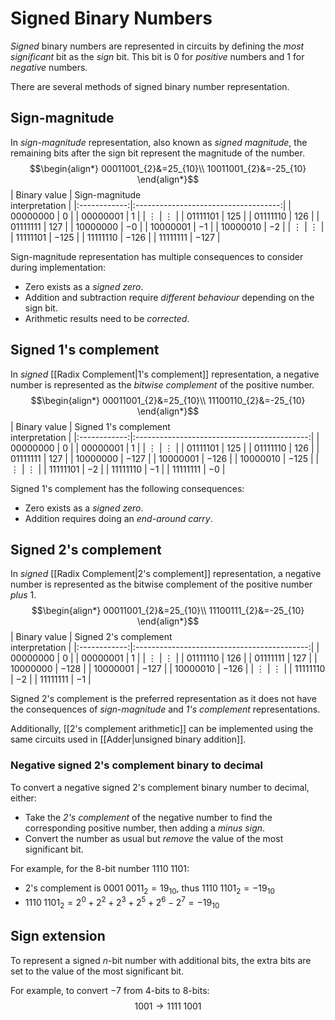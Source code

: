 # Signed Binary Numbers
*Signed* binary numbers are represented in circuits by defining the *most significant* bit as the *sign* bit. This bit is $0$ for *positive* numbers and $1$ for *negative* numbers.

There are several methods of signed binary number representation.

## Sign-magnitude
In *sign-magnitude* representation, also known as *signed magnitude*, the remaining bits after the sign bit represent the magnitude of the number.
$$\begin{align*} 00011001_{2}&=25_{10}\\
10011001_{2}&=-25_{10} \end{align*}$$
| Binary value | Sign-magnitude <br /> interpretation |
|:------------:|:------------------------------------:|
|  $00000000$  |                 $0$                  |
|  $00000001$  |                 $1$                  |
|   $\vdots$   |               $\vdots$               |
|  $01111101$  |                $125$                 |
|  $01111110$  |                $126$                 |
|  $01111111$  |                $127$                 |
|  $10000000$  |                 $-0$                 |
|  $10000001$  |                 $-1$                 |
|  $10000010$  |                 $-2$                 |
|   $\vdots$   |               $\vdots$               |
|  $11111101$  |                $-125$                |
|  $11111110$  |                $-126$                |
|  $11111111$  | $-127$                                     |

Sign-magnitude representation has multiple consequences to consider during implementation:
- Zero exists as a *signed zero*.
- Addition and subtraction require *different behaviour* depending on the sign bit.
- Arithmetic results need to be *corrected*.

## Signed 1's complement
In *signed* [[Radix Complement|1's complement]] representation, a negative number is represented as the *bitwise complement* of the positive number. 
$$\begin{align*} 00011001_{2}&=25_{10}\\
11100110_{2}&=-25_{10} \end{align*}$$
| Binary value | Signed 1's complement <br /> interpretation |
|:------------:|:-------------------------------------------:|
|  $00000000$  |                     $0$                     |
|  $00000001$  |                     $1$                     |
|   $\vdots$   |                  $\vdots$                   |
|  $01111101$  |                    $125$                    |
|  $01111110$  |                    $126$                    |
|  $01111111$  |                    $127$                    |
|  $10000000$  |                   $-127$                    |
|  $10000001$  |                   $-126$                    |
|  $10000010$  |                   $-125$                    |
|   $\vdots$   |                  $\vdots$                   |
|  $11111101$  |                    $-2$                     |
|  $11111110$  |                    $-1$                     |
|  $11111111$  |                    $-0$                     |

Signed 1's complement has the following consequences:
- Zero exists as a *signed zero*.
- Addition requires doing an *end-around carry*.

## Signed 2's complement
In *signed* [[Radix Complement|2's complement]] representation, a negative number is represented as the bitwise complement of the positive number *plus* $1$.
$$\begin{align*} 00011001_{2}&=25_{10}\\
11100111_{2}&=-25_{10} \end{align*}$$
| Binary value | Signed 2's complement <br /> interpretation |
|:------------:|:-------------------------------------------:|
|  $00000000$  |                     $0$                     |
|  $00000001$  |                     $1$                     |
|   $\vdots$   |                  $\vdots$                   |
|  $01111110$  |                    $126$                    |
|  $01111111$  |                    $127$                    |
|  $10000000$  |                   $-128$                    |
|  $10000001$  |                   $-127$                    |
|  $10000010$  |                   $-126$                    |
|   $\vdots$   |                  $\vdots$                   |
|  $11111110$  |                    $-2$                     |
|  $11111111$  |                    $-1$                     |

Signed 2's complement is the preferred representation as it does not have the consequences of *sign-magnitude* and *1's complement* representations.

Additionally, [[2's complement arithmetic]] can be implemented using the same circuits used in [[Adder|unsigned binary addition]].

### Negative signed 2's complement binary to decimal
To convert a negative signed 2's complement binary number to decimal, either:
- Take the *2's complement* of the negative number to find the corresponding positive number, then adding a *minus sign*.
- Convert the number as usual but *remove* the value of the most significant bit.

For example, for the $8$-bit number $1110\;1101$:
- 2's complement is $0001\;0011_{2}=19_{10}$, thus $1110\;1101_{2}=-19_{10}$
- $1110\;1101_{2}=2^{0}+2^{2}+2^{3}+2^{5}+2^{6}-2^{7}=-19_{10}$

## Sign extension
To represent a signed $n$-bit number with additional bits, the extra bits are set to the value of the most significant bit.

For example, to convert $-7$ from $4$-bits to $8$-bits:
$$1001\longrightarrow 1111\;1001$$